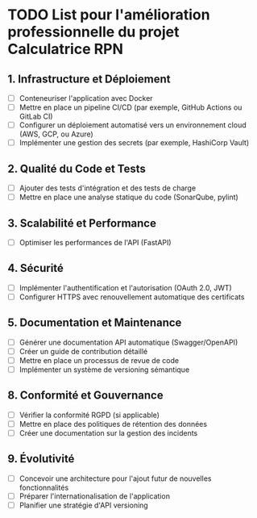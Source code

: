 # TODO List pour l'amélioration professionnelle du projet Calculatrice RPN

## 1. Infrastructure et Déploiement
- [ ] Conteneuriser l'application avec Docker
- [ ] Mettre en place un pipeline CI/CD (par exemple, GitHub Actions ou GitLab CI)
- [ ] Configurer un déploiement automatisé vers un environnement cloud (AWS, GCP, ou Azure)
- [ ] Implémenter une gestion des secrets (par exemple, HashiCorp Vault)

## 2. Qualité du Code et Tests
- [ ] Ajouter des tests d'intégration et des tests de charge
- [ ] Mettre en place une analyse statique du code (SonarQube, pylint)

## 3. Scalabilité et Performance
- [ ] Optimiser les performances de l'API (FastAPI)

## 4. Sécurité
- [ ] Implémenter l'authentification et l'autorisation (OAuth 2.0, JWT)
- [ ] Configurer HTTPS avec renouvellement automatique des certificats

## 5. Documentation et Maintenance
- [ ] Générer une documentation API automatique (Swagger/OpenAPI)
- [ ] Créer un guide de contribution détaillé
- [ ] Mettre en place un processus de revue de code
- [ ] Implémenter un système de versioning sémantique

## 8. Conformité et Gouvernance
- [ ] Vérifier la conformité RGPD (si applicable)
- [ ] Mettre en place des politiques de rétention des données
- [ ] Créer une documentation sur la gestion des incidents

## 9. Évolutivité
- [ ] Concevoir une architecture pour l'ajout futur de nouvelles fonctionnalités
- [ ] Préparer l'internationalisation de l'application
- [ ] Planifier une stratégie d'API versioning
